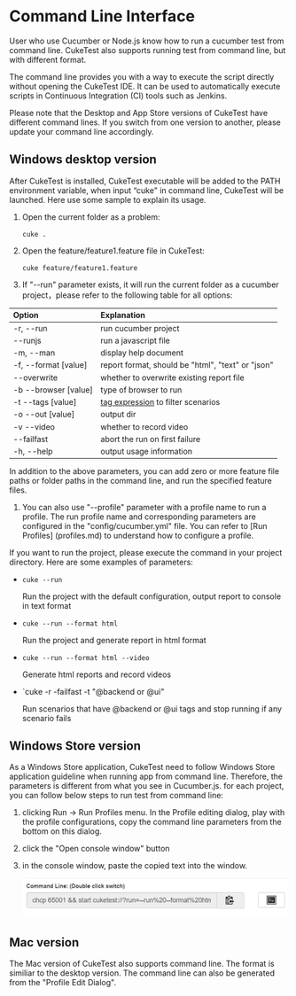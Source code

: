 # Command Line Interface

User who use Cucumber or Node.js know how to run a cucumber test from command line. CukeTest also supports running test from command line, but with different format.

The command line provides you with a way to execute the script directly without opening the CukeTest IDE. It can be used to automatically execute scripts in Continuous Integration \(CI\) tools such as Jenkins.

Please note that the Desktop and App Store versions of CukeTest have different command lines. If you switch from one version to another, please update your command line accordingly.

## Windows desktop version

After CukeTest is installed, CukeTest executable will be added to the PATH environment variable, when input “cuke" in command line, CukeTest will be launched. Here use some sample to explain its usage.

1. Open the current folder as a problem:

   ```text
   cuke .
   ```

2. Open the feature/feature1.feature file in CukeTest:

   ```text
   cuke feature/feature1.feature
   ```

3. If "--run" parameter exists, it will run the current folder as a cucumber project，please refer to the following table for all options:

| Option | Explanation |
| :--- | :--- |
| -r, --run | run cucumber project |
| --runjs | run a javascript file |
| -m, --man | display help document |
| -f, --format \[value\] | report format, should be "html", "text" or "json" |
| --overwrite | whether to overwrite existing report file |
| -b --browser \[value\] | type of browser to run |
| -t --tags \[value\] | [tag expression](../cucumber/tag-expressions.md) to filter scenarios |
| -o --out \[value\] | output dir |
| -v --video | whether to record video |
| --failfast | abort the run on first failure |
| -h, --help | output usage information |

In addition to the above parameters, you can add zero or more feature file paths or folder paths in the command line, and run the specified feature files.

1. You can also use "--profile" parameter with a profile name to run a profile. The run profile name and corresponding parameters are configured in the "config/cucumber.yml" file. You can refer to \[Run Profiles\] \(profiles.md\) to understand how to configure a profile.

If you want to run the project, please execute the command in your project directory. Here are some examples of parameters:

* `cuke --run`

  Run the project with the default configuration, output report to console in text format

* `cuke --run --format html`

  Run the project and generate report in html format

* `cuke --run --format html --video`

  Generate html reports and record videos

* \`cuke -r -failfast -t "@backend or @ui"

  Run scenarios that have @backend or @ui tags and stop running if any scenario fails

## Windows Store version

As a Windows Store application, CukeTest need to follow Windows Store application guideline when running app from command line. Therefore, the parameters is different from what you see in Cucumber.js. for each project, you can follow below steps to run test from command line:

1. clicking Run -&gt; Run Profiles menu. In the Profile editing dialog, play with the profile configurations, copy the command line parameters from the bottom on this dialog.
2. click the "Open console window" button
3. in the console window, paste the copied text into the window.

   ![](../.gitbook/assets/run_from_command%20%281%29.png)

## Mac version

The Mac version of CukeTest also supports command line. The format is similiar to the desktop version. The command line can also be generated from the "Profile Edit Dialog".

